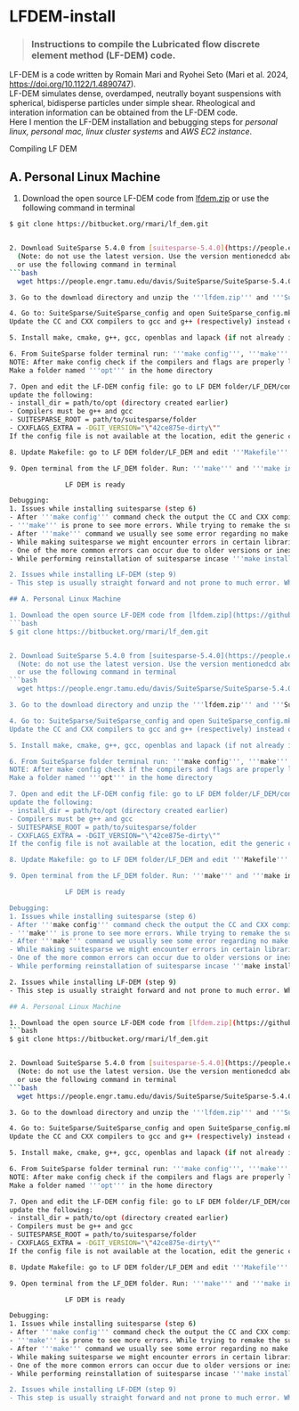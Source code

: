 # LFDEM-install
> ### Instructions to compile the Lubricated flow discrete element method (LF-DEM) code.

LF-DEM is a code written by Romain Mari and Ryohei Seto (Mari et al. 2024, https://doi.org/10.1122/1.4890747). <br>
LF-DEM simulates dense, overdamped, neutrally boyant suspensions with spherical, bidisperse particles under simple shear. Rheological and interation information can be obtained from the LF-DEM code.<br>
Here I mention the LF-DEM installation and bebugging steps for _personal linux, personal mac, linux cluster systems_ and _AWS EC2 instance_.

Compiling LF DEM

## A. Personal Linux Machine

1. Download the open source LF-DEM code from [lfdem.zip](https://github.com/rahul-pandare/LFDEM-install/blob/main/lfdem.zip) or use the following command in terminal
```bash
$ git clone https://bitbucket.org/rmari/lf_dem.git


2. Download SuiteSparse 5.4.0 from [suitesparse-5.4.0](https://people.engr.tamu.edu/davis/SuiteSparse/index.html)
  (Note: do not use the latest version. Use the version mentionedcd above)
  or use the following command in terminal
```bash
  wget https://people.engr.tamu.edu/davis/SuiteSparse/SuiteSparse-5.4.0.tar.gz

3. Go to the download directory and unzip the '''lfdem.zip''' and '''SuiteSparse.tar.gz''' files.

4. Go to: SuiteSparse/SuiteSparse_config and open SuiteSparse_config.mk - Edit this file.
Update the CC and CXX compilers to gcc and g++ (respectively) instead of icc and icpc.

5. Install make, cmake, g++, gcc, openblas and lapack (if not already installed). Look up the syntacs online to install these pacakages if need.

6. From SuiteSparse folder terminal run: '''make config''', '''make''' and then '''make install'''
NOTE: After make config check if the compilers and flags are properly linked
Make a folder named '''opt''' in the home directory

7. Open and edit the LF-DEM config file: go to LF DEM folder/LF_DEM/config open Makefile_config_Rahul_linux.mk (Update the name of the file as you wish).
update the following:
- install_dir = path/to/opt (directory created earlier)
- Compilers must be g++ and gcc
- SUITESPARSE_ROOT = path/to/suitesparse/folder
- CXXFLAGS_EXTRA = -DGIT_VERSION="\"42ce875e-dirty\""
If the config file is not available at the location, edit the generic config file.

8. Update Makefile: go to LF DEM folder/LF_DEM and edit '''Makefile'''. Update the name of the config file '''makeconfig = config/Makefile_config_Rahul_linux.mk'''. 

9. Open terminal from the LF_DEM folder. Run: '''make''' and '''make install'''.

              LF DEM is ready

Debugging:
1. Issues while installing suitesparse (step 6)
- After '''make config''' command check the output the CC and CXX compilers must be gcc (or cc) and g++ respectively. Check if openblas and lapack flags are linked.
- '''make''' is prone to see more errors. While trying to remake the suitesparse library do: '''make clean''', '''make purge''' and then '''make'''.
- After '''make''' command we usually see some error regarding no make targets found in some directories. That should be fine and we should still be able to install suitesparse.
- While making suitesparse we might encounter errors in certain libraries or directories. You can cd into the specific directory and tackle that directory itself.
- One of the more common errors can occur due to older versions or inexistance of gcc, g++, cmake, openblas or llapack. Make sure you have all of them.
- While performing reinstallation of suitesparse incase '''make install'' spits out errors do: '''make uninstall''' and then '''make install'''.

2. Issues while installing LF-DEM (step 9)
- This step is usually straight forward and not prone to much error. While remaking do: '''make clean''' and the '''make''' again

## A. Personal Linux Machine

1. Download the open source LF-DEM code from [lfdem.zip](https://github.com/rahul-pandare/LFDEM-install/blob/main/lfdem.zip) or use the following command in terminal
```bash
$ git clone https://bitbucket.org/rmari/lf_dem.git


2. Download SuiteSparse 5.4.0 from [suitesparse-5.4.0](https://people.engr.tamu.edu/davis/SuiteSparse/index.html)
  (Note: do not use the latest version. Use the version mentionedcd above)
  or use the following command in terminal
```bash
  wget https://people.engr.tamu.edu/davis/SuiteSparse/SuiteSparse-5.4.0.tar.gz

3. Go to the download directory and unzip the '''lfdem.zip''' and '''SuiteSparse.tar.gz''' files.

4. Go to: SuiteSparse/SuiteSparse_config and open SuiteSparse_config.mk - Edit this file.
Update the CC and CXX compilers to gcc and g++ (respectively) instead of icc and icpc.

5. Install make, cmake, g++, gcc, openblas and lapack (if not already installed). Look up the syntacs online to install these pacakages if need.

6. From SuiteSparse folder terminal run: '''make config''', '''make''' and then '''make install'''
NOTE: After make config check if the compilers and flags are properly linked
Make a folder named '''opt''' in the home directory

7. Open and edit the LF-DEM config file: go to LF DEM folder/LF_DEM/config open Makefile_config_Rahul_linux.mk (Update the name of the file as you wish).
update the following:
- install_dir = path/to/opt (directory created earlier)
- Compilers must be g++ and gcc
- SUITESPARSE_ROOT = path/to/suitesparse/folder
- CXXFLAGS_EXTRA = -DGIT_VERSION="\"42ce875e-dirty\""
If the config file is not available at the location, edit the generic config file.

8. Update Makefile: go to LF DEM folder/LF_DEM and edit '''Makefile'''. Update the name of the config file '''makeconfig = config/Makefile_config_Rahul_linux.mk'''. 

9. Open terminal from the LF_DEM folder. Run: '''make''' and '''make install'''.

              LF DEM is ready

Debugging:
1. Issues while installing suitesparse (step 6)
- After '''make config''' command check the output the CC and CXX compilers must be gcc (or cc) and g++ respectively. Check if openblas and lapack flags are linked.
- '''make''' is prone to see more errors. While trying to remake the suitesparse library do: '''make clean''', '''make purge''' and then '''make'''.
- After '''make''' command we usually see some error regarding no make targets found in some directories. That should be fine and we should still be able to install suitesparse.
- While making suitesparse we might encounter errors in certain libraries or directories. You can cd into the specific directory and tackle that directory itself.
- One of the more common errors can occur due to older versions or inexistance of gcc, g++, cmake, openblas or llapack. Make sure you have all of them.
- While performing reinstallation of suitesparse incase '''make install'' spits out errors do: '''make uninstall''' and then '''make install'''.

2. Issues while installing LF-DEM (step 9)
- This step is usually straight forward and not prone to much error. While remaking do: '''make clean''' and the '''make''' again

## A. Personal Linux Machine

1. Download the open source LF-DEM code from [lfdem.zip](https://github.com/rahul-pandare/LFDEM-install/blob/main/lfdem.zip) or use the following command in terminal
```bash
$ git clone https://bitbucket.org/rmari/lf_dem.git


2. Download SuiteSparse 5.4.0 from [suitesparse-5.4.0](https://people.engr.tamu.edu/davis/SuiteSparse/index.html)
  (Note: do not use the latest version. Use the version mentionedcd above)
  or use the following command in terminal
```bash
  wget https://people.engr.tamu.edu/davis/SuiteSparse/SuiteSparse-5.4.0.tar.gz

3. Go to the download directory and unzip the '''lfdem.zip''' and '''SuiteSparse.tar.gz''' files.

4. Go to: SuiteSparse/SuiteSparse_config and open SuiteSparse_config.mk - Edit this file.
Update the CC and CXX compilers to gcc and g++ (respectively) instead of icc and icpc.

5. Install make, cmake, g++, gcc, openblas and lapack (if not already installed). Look up the syntacs online to install these pacakages if need.

6. From SuiteSparse folder terminal run: '''make config''', '''make''' and then '''make install'''
NOTE: After make config check if the compilers and flags are properly linked
Make a folder named '''opt''' in the home directory

7. Open and edit the LF-DEM config file: go to LF DEM folder/LF_DEM/config open Makefile_config_Rahul_linux.mk (Update the name of the file as you wish).
update the following:
- install_dir = path/to/opt (directory created earlier)
- Compilers must be g++ and gcc
- SUITESPARSE_ROOT = path/to/suitesparse/folder
- CXXFLAGS_EXTRA = -DGIT_VERSION="\"42ce875e-dirty\""
If the config file is not available at the location, edit the generic config file.

8. Update Makefile: go to LF DEM folder/LF_DEM and edit '''Makefile'''. Update the name of the config file '''makeconfig = config/Makefile_config_Rahul_linux.mk'''. 

9. Open terminal from the LF_DEM folder. Run: '''make''' and '''make install'''.

              LF DEM is ready

Debugging:
1. Issues while installing suitesparse (step 6)
- After '''make config''' command check the output the CC and CXX compilers must be gcc (or cc) and g++ respectively. Check if openblas and lapack flags are linked.
- '''make''' is prone to see more errors. While trying to remake the suitesparse library do: '''make clean''', '''make purge''' and then '''make'''.
- After '''make''' command we usually see some error regarding no make targets found in some directories. That should be fine and we should still be able to install suitesparse.
- While making suitesparse we might encounter errors in certain libraries or directories. You can cd into the specific directory and tackle that directory itself.
- One of the more common errors can occur due to older versions or inexistance of gcc, g++, cmake, openblas or llapack. Make sure you have all of them.
- While performing reinstallation of suitesparse incase '''make install'' spits out errors do: '''make uninstall''' and then '''make install'''.

2. Issues while installing LF-DEM (step 9)
- This step is usually straight forward and not prone to much error. While remaking do: '''make clean''' and the '''make''' again

